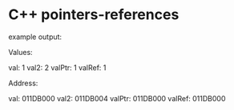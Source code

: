 # C++ pointers-references

example output:

Values:

val: 1 val2: 2 valPtr: 1 valRef: 1

Address:

val: 011DB000 val2: 011DB004 valPtr: 011DB000 valRef: 011DB000
